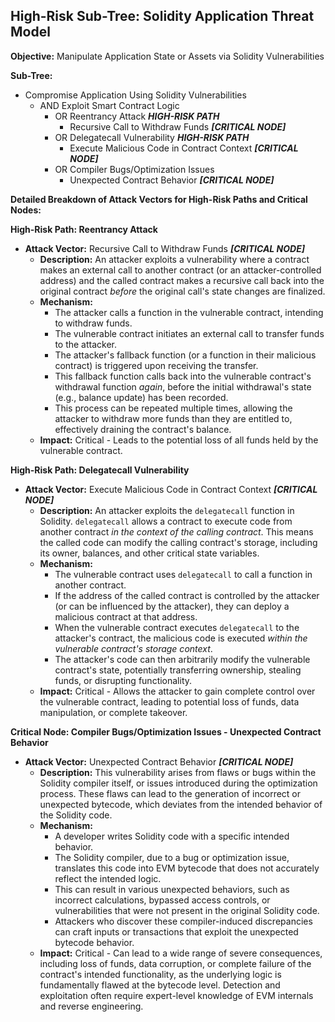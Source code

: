 ## High-Risk Sub-Tree: Solidity Application Threat Model

**Objective:** Manipulate Application State or Assets via Solidity Vulnerabilities

**Sub-Tree:**

* Compromise Application Using Solidity Vulnerabilities
    * AND Exploit Smart Contract Logic
        * OR Reentrancy Attack ***HIGH-RISK PATH***
            * Recursive Call to Withdraw Funds ***[CRITICAL NODE]***
        * OR Delegatecall Vulnerability ***HIGH-RISK PATH***
            * Execute Malicious Code in Contract Context ***[CRITICAL NODE]***
        * OR Compiler Bugs/Optimization Issues
            * Unexpected Contract Behavior ***[CRITICAL NODE]***

**Detailed Breakdown of Attack Vectors for High-Risk Paths and Critical Nodes:**

**High-Risk Path: Reentrancy Attack**

* **Attack Vector:** Recursive Call to Withdraw Funds ***[CRITICAL NODE]***
    * **Description:** An attacker exploits a vulnerability where a contract makes an external call to another contract (or an attacker-controlled address) and the called contract makes a recursive call back into the original contract *before* the original call's state changes are finalized.
    * **Mechanism:**
        * The attacker calls a function in the vulnerable contract, intending to withdraw funds.
        * The vulnerable contract initiates an external call to transfer funds to the attacker.
        * The attacker's fallback function (or a function in their malicious contract) is triggered upon receiving the transfer.
        * This fallback function calls back into the vulnerable contract's withdrawal function *again*, before the initial withdrawal's state (e.g., balance update) has been recorded.
        * This process can be repeated multiple times, allowing the attacker to withdraw more funds than they are entitled to, effectively draining the contract's balance.
    * **Impact:** Critical - Leads to the potential loss of all funds held by the vulnerable contract.

**High-Risk Path: Delegatecall Vulnerability**

* **Attack Vector:** Execute Malicious Code in Contract Context ***[CRITICAL NODE]***
    * **Description:** An attacker exploits the `delegatecall` function in Solidity. `delegatecall` allows a contract to execute code from another contract *in the context of the calling contract*. This means the called code can modify the calling contract's storage, including its owner, balances, and other critical state variables.
    * **Mechanism:**
        * The vulnerable contract uses `delegatecall` to call a function in another contract.
        * If the address of the called contract is controlled by the attacker (or can be influenced by the attacker), they can deploy a malicious contract at that address.
        * When the vulnerable contract executes `delegatecall` to the attacker's contract, the malicious code is executed *within the vulnerable contract's storage context*.
        * The attacker's code can then arbitrarily modify the vulnerable contract's state, potentially transferring ownership, stealing funds, or disrupting functionality.
    * **Impact:** Critical - Allows the attacker to gain complete control over the vulnerable contract, leading to potential loss of funds, data manipulation, or complete takeover.

**Critical Node: Compiler Bugs/Optimization Issues - Unexpected Contract Behavior**

* **Attack Vector:** Unexpected Contract Behavior ***[CRITICAL NODE]***
    * **Description:**  This vulnerability arises from flaws or bugs within the Solidity compiler itself, or issues introduced during the optimization process. These flaws can lead to the generation of incorrect or unexpected bytecode, which deviates from the intended behavior of the Solidity code.
    * **Mechanism:**
        * A developer writes Solidity code with a specific intended behavior.
        * The Solidity compiler, due to a bug or optimization issue, translates this code into EVM bytecode that does not accurately reflect the intended logic.
        * This can result in various unexpected behaviors, such as incorrect calculations, bypassed access controls, or vulnerabilities that were not present in the original Solidity code.
        * Attackers who discover these compiler-induced discrepancies can craft inputs or transactions that exploit the unexpected bytecode behavior.
    * **Impact:** Critical - Can lead to a wide range of severe consequences, including loss of funds, data corruption, or complete failure of the contract's intended functionality, as the underlying logic is fundamentally flawed at the bytecode level. Detection and exploitation often require expert-level knowledge of EVM internals and reverse engineering.